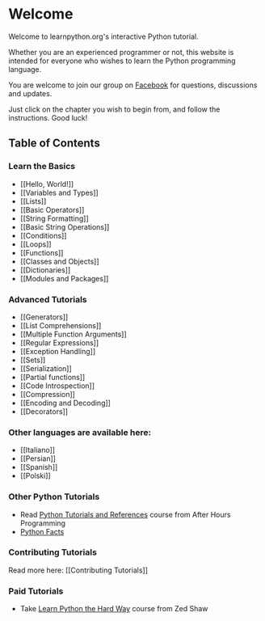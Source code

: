 # Welcome

Welcome to learnpython.org's interactive Python tutorial. 

Whether you are an experienced programmer or not, this website is intended for everyone who wishes to learn the Python programming language.<br>

You are welcome to join our group on <a href="http://www.facebook.com/groups/180708015327157/">Facebook</a> for questions, discussions and updates.

Just click on the chapter you wish to begin from, and follow the instructions. Good luck!<br>


Table of Contents
-----------------

### Learn the Basics

- [[Hello, World!]]
- [[Variables and Types]]
- [[Lists]]
- [[Basic Operators]]
- [[String Formatting]]
- [[Basic String Operations]]
- [[Conditions]]
- [[Loops]]
- [[Functions]]
- [[Classes and Objects]]
- [[Dictionaries]]
- [[Modules and Packages]]

### Advanced Tutorials

- [[Generators]]
- [[List Comprehensions]]
- [[Multiple Function Arguments]]
- [[Regular Expressions]]
- [[Exception Handling]]
- [[Sets]]
- [[Serialization]]
- [[Partial functions]]
- [[Code Introspection]]
- [[Compression]]
- [[Encoding and Decoding]]
- [[Decorators]]

### Other languages are available here:
- [[Italiano]]
- [[Persian]]
- [[Spanish]]
- [[Polski]]

### Other Python Tutorials

- Read [Python Tutorials and References](http://www.afterhoursprogramming.com/index.php?article=181) course from After Hours Programming
- [Python Facts](http://facts.learnpython.org)

### Contributing Tutorials

Read more here: [[Contributing Tutorials]]

### Paid Tutorials

- Take [Learn Python the Hard Way](http://ude.my/87d5) course from Zed Shaw